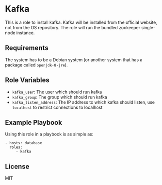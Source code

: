 Kafka
=====

This is a role to install kafka. Kafka will be installed from the official
website, not from the OS repository. The role will run the bundled zookeeper
single-node instance.

Requirements
------------

The system has to be a Debian system (or another system that has a package
called `openjdk-8-jre`).

Role Variables
--------------

- `kafka_user`: The user which should run kafka
- `kafka_group`: The group which should run kafka
- `kafka_listen_address`: The IP address to which kafka should listen, use
  `localhost` to restrict connections to localhost

Example Playbook
----------------

Using this role in a playbook is as simple as:

    - hosts: database
      roles:
         - kafka

License
-------

MIT
